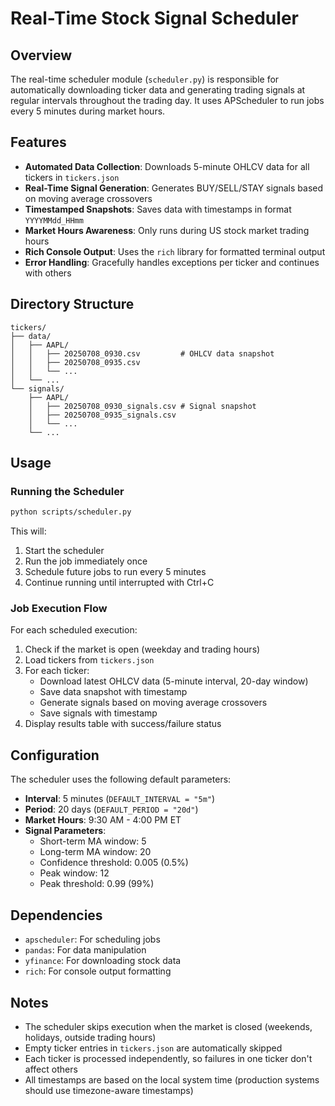 # Real-Time Stock Signal Scheduler

## Overview

The real-time scheduler module (`scheduler.py`) is responsible for automatically downloading ticker data and generating trading signals at regular intervals throughout the trading day. It uses APScheduler to run jobs every 5 minutes during market hours.

## Features

- **Automated Data Collection**: Downloads 5-minute OHLCV data for all tickers in `tickers.json`
- **Real-Time Signal Generation**: Generates BUY/SELL/STAY signals based on moving average crossovers
- **Timestamped Snapshots**: Saves data with timestamps in format `YYYYMMdd_HHmm`
- **Market Hours Awareness**: Only runs during US stock market trading hours
- **Rich Console Output**: Uses the `rich` library for formatted terminal output
- **Error Handling**: Gracefully handles exceptions per ticker and continues with others

## Directory Structure

```
tickers/
├── data/
│   ├── AAPL/
│   │   ├── 20250708_0930.csv         # OHLCV data snapshot
│   │   ├── 20250708_0935.csv
│   │   └── ...
│   └── ...
└── signals/
    ├── AAPL/
    │   ├── 20250708_0930_signals.csv # Signal snapshot
    │   ├── 20250708_0935_signals.csv
    │   └── ...
    └── ...
```

## Usage

### Running the Scheduler

```bash
python scripts/scheduler.py
```

This will:
1. Start the scheduler
2. Run the job immediately once
3. Schedule future jobs to run every 5 minutes
4. Continue running until interrupted with Ctrl+C

### Job Execution Flow

For each scheduled execution:

1. Check if the market is open (weekday and trading hours)
2. Load tickers from `tickers.json`
3. For each ticker:
   - Download latest OHLCV data (5-minute interval, 20-day window)
   - Save data snapshot with timestamp
   - Generate signals based on moving average crossovers
   - Save signals with timestamp
4. Display results table with success/failure status

## Configuration

The scheduler uses the following default parameters:

- **Interval**: 5 minutes (`DEFAULT_INTERVAL = "5m"`)
- **Period**: 20 days (`DEFAULT_PERIOD = "20d"`)
- **Market Hours**: 9:30 AM - 4:00 PM ET
- **Signal Parameters**:
  - Short-term MA window: 5
  - Long-term MA window: 20
  - Confidence threshold: 0.005 (0.5%)
  - Peak window: 12
  - Peak threshold: 0.99 (99%)

## Dependencies

- `apscheduler`: For scheduling jobs
- `pandas`: For data manipulation
- `yfinance`: For downloading stock data
- `rich`: For console output formatting

## Notes

- The scheduler skips execution when the market is closed (weekends, holidays, outside trading hours)
- Empty ticker entries in `tickers.json` are automatically skipped
- Each ticker is processed independently, so failures in one ticker don't affect others
- All timestamps are based on the local system time (production systems should use timezone-aware timestamps)
